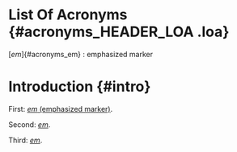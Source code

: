# List Of Acronyms {#acronyms_HEADER_LOA .loa}

[*em*]{#acronyms_em}
:   emphasized marker

# Introduction {#intro}

First: [*em* (emphasized marker)](#acronyms_em).

Second: [*em*](#acronyms_em).

Third: [*em*](#acronyms_em).
